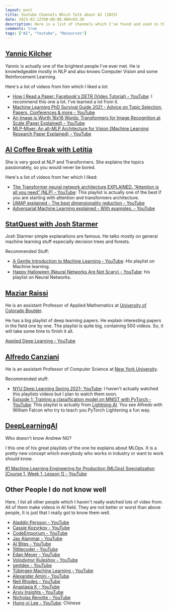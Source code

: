 ```yaml
---
layout: post
title: Youtube Channels Which Talk about AI (2023)
date: 2023-02-12T00:00:00.000+03:30
description: Here is a list of channels which I've found and used in the AI field.
comments: true
tags: ["AI", "Youtube", "Resources"]
---
```


## [Yannic Kilcher](https://www.youtube.com/c/YannicKilcher)
Yannic is actually one of the brightest people I've ever met. He is knowledgeable mostly in NLP and also knows Computer Vision and some Reinforcement Learning. 

Here's a list of videos from him which I liked a lot:
- [How I Read a Paper: Facebook's DETR (Video Tutorial) - YouTube](https://www.youtube.com/watch?v=Uumd2zOOz60): I recommend this one a lot. I've learned a lot from it. 
- [Machine Learning PhD Survival Guide 2021 - Advice on Topic Selection, Papers, Conferences & more - YouTube](https://www.youtube.com/watch?v=rHQPBqMULXo&list=PL1v8zpldgH3oNcr8es3ov4_4DF8K0Ps6-)
- [An Image is Worth 16x16 Words: Transformers for Image Recognition at Scale (Paper Explained) - YouTube](https://www.youtube.com/watch?v=TrdevFK_am4&t=419s)
- [MLP-Mixer: An all-MLP Architecture for Vision (Machine Learning Research Paper Explained) - YouTube](https://www.youtube.com/watch?v=7K4Z8RqjWIk&t=1098s)

## [AI Coffee Break with Letitia](https://www.youtube.com/@AICoffeeBreak/videos)

She is very good at NLP and Transformers. She explains the topics passionately, so you would never be bored.

Here's a list of videos from her which I liked:
- [The Transformer neural network architecture EXPLAINED. “Attention is all you need” (NLP) - YouTube](https://www.youtube.com/watch?v=FWFA4DGuzSc&list=PLpZBeKTZRGPNdymdEsSSSod5YQ3Vu0sKY): This playlist is actually one of the best if you are starting with attention and transformers architecture. 
- [UMAP explained - The best dimensionality reduction - YouTube](https://www.youtube.com/watch?v=6BPl81wGGP8)
- [Adversarial Machine Learning explained - With examples. - YouTube](https://www.youtube.com/watch?v=YyTyWGUUhmo)

## [StatQuest with Josh Starmer](https://www.youtube.com/c/joshstarmer)

Josh Starmer simple explanations are famous. He talks mostly on general machine learning stuff especially decision trees and forests. 

Recommended Stuff:
- [A Gentle Introduction to Machine Learning - YouTube](https://www.youtube.com/watch?v=Gv9_4yMHFhI&list=PLblh5JKOoLUICTaGLRoHQDuF_7q2GfuJF): His playlist on Machine learning.
- [Happy Halloween (Neural Networks Are Not Scary) - YouTube](https://www.youtube.com/watch?v=zxagGtF9MeU&list=PLblh5JKOoLUIxGDQs4LFFD--41Vzf-ME1): his playlist on Neural Networks. 

## [Maziar Raissi](https://www.youtube.com/@maziarraissi3569)

He is an assistant Professor of Applied Mathematics at [University of Colorado Boulder](https://scholar.google.com/citations?view_op=view_org&hl=en&org=10680603084482565841). 

He has a big playlist of deep learning papers. He explain interesting papers in the field one by one. The playlist is quite big, containing 500 videos. So, it will take some time to finish it all. 

[Applied Deep Learning - YouTube](https://www.youtube.com/playlist?list=PLoEMreTa9CNmuxQeIKWaz7AVFd_ZeAcy4)

## [Alfredo Canziani](https://www.youtube.com/@alfcnz/videos)

He is an assistant Professor of Computer Science at [New York University](https://scholar.google.com/citations?view_op=view_org&hl=en&org=17630047345716507964). 

Recommended stuff:
- [NYU Deep Learning Spring 2021- YouTube](https://www.youtube.com/watch?v=mTtDfKgLm54&list=PLLHTzKZzVU9e6xUfG10TkTWApKSZCzuBI): I haven't actually watched this playlists videos but I plan to watch them soon. 
- [Episode 1: Training a classification model on MNIST with PyTorch - YouTube](https://www.youtube.com/watch?v=OMDn66kM9Qc&list=PLaMu-SDt_RB5hhJKZC5a6HPdlDTawUT3r): This playlist is actually from [Lightning AI](https://www.youtube.com/@PyTorchLightning). You see Alfredo with William Falcon who try to teach you PyTorch Lightening a fun way. 

## [DeepLearningAI](https://youtube.com/@Deeplearningai/)

Who doesn't know Andrew NG? 

I this one of his great playlists of the one he explains about MLOps. It is a pretty new concept which everybody who works in industry or want to work should know. 

[#1 Machine Learning Engineering for Production (MLOps) Specialization [Course 1, Week 1, Lesson 1] - YouTube](https://www.youtube.com/watch?v=NgWujOrCZFo&list=PLkDaE6sCZn6GMoA0wbpJLi3t34Gd8l0aK)

## Other People I do not know well

Here, I list all other people which I haven't really watched lots of video from. All of them make videos in AI field. They are not better or worst than above people, It is just that I really got to know them well.

- [Aladdin Persson - YouTube](https://www.youtube.com/c/AladdinPersson)
- [Cassie Kozyrkov - YouTube](https://www.youtube.com/@datascientific/videos)
- [CodeEmporium - YouTube](https://www.youtube.com/c/CodeEmporium)
- [Jay Alammar - YouTube](https://www.youtube.com/channel/UCmOwsoHty5PrmE-3QhUBfPQ/videos)
- [AI Bites - YouTube](https://www.youtube.com/c/AIBites/videos)
- [1littlecoder - YouTube](https://www.youtube.com/@1littlecoder)
- [Edan Meyer - YouTube](https://www.youtube.com/c/EdanMeyer)
- [Volodymyr Kuleshov - YouTube](https://www.youtube.com/@vkuleshov)
- [sentdex - YouTube](https://www.youtube.com/@sentdex)
- [Tübingen Machine Learning - YouTube](https://www.youtube.com/@TubingenML/videos)
- [Alexander Amini - YouTube](https://www.youtube.com/user/Zan560/videos)
- [Neil Rhodes - YouTube](https://www.youtube.com/channel/UCLH1aUiStr9_1PsgQJPHSFw)
- [Anastasia K - YouTube](https://www.youtube.com/channel/UCbWVgqVWcthADXHgxXJn1bA)
- [Arxiv Insights - YouTube](https://www.youtube.com/c/ArxivInsights/featured)
- [Nicholas Renotte - YouTube](https://www.youtube.com/channel/UCHXa4OpASJEwrHrLeIzw7Yg)
- [Hung-yi Lee - YouTube](https://www.youtube.com/c/HungyiLeeNTU/videos): Chinese